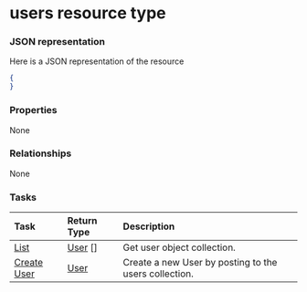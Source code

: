 # users resource type



### JSON representation

Here is a JSON representation of the resource

<!-- {
  "blockType": "resource",
  "optionalProperties": [

  ],
  "@odata.type": "microsoft.graph.users"
}-->

```json
{
}

```
### Properties
None

### Relationships
None


### Tasks

| Task		   | Return Type	|Description|
|:---------------|:--------|:----------|
|[List](../api/user_list.md) | [User](user.md) [] |Get user object collection. |
|[Create User](../api/user_post_users.md) |[User](user.md)| Create a new User by posting to the users collection.|

<!-- uuid: 1a86fb66-2738-44bd-ad87-ff5192ec16a3
2015-10-19 10:04:39 UTC -->
<!-- {
  "type": "#page.annotation",
  "description": "users resource",
  "keywords": "",
  "section": "documentation",
  "tocPath": ""
}-->